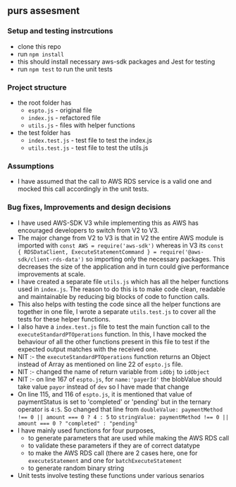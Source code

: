 ## purs assesment
### Setup and testing instrcutions
- clone this repo
- run ``` npm install ```
- this should install necessary aws-sdk packages and Jest for testing
- run ``` npm test ``` to run the unit tests
### Project structure 
- the root folder has
  - ``` espto.js ``` - original file
  - ``` index.js ``` - refactored file
  - ``` utils.js ``` - files with helper functions
- the test folder has
  - ``` index.test.js ``` - test file to test the index.js
  - ``` utils.test.js ``` - test file to test the utils.js
### Assumptions 
- I have assumed that the call to AWS RDS service is a valid one and mocked this call accordingly in the unit tests.
### Bug fixes, Improvements and design decisions
- I have used AWS-SDK V3 while implementing this as AWS has encouraged developers to switch from V2 to V3.
- The major change from V2 to V3 is that in V2 the entire AWS module is imported with ``` const AWS = require('aws-sdk') ``` whereas in V3 its ``` const { RDSDataClient, ExecuteStatementCommand } = require('@aws- 
  sdk/client-rds-data') ``` so importing only the necessary packages. This decreases the size of the application and in turn could give performance improvements at scale.
- I have created a separate file ``` utils.js ``` which has all the helper functions used in ``` index.js ```. The reason to do this is to make code clean, readable and maintainable by reducing big blocks of code
  to function calls.
- This also helps with testing the code since all the helper functions are together in one file, I wrote a separate ``` utils.test.js ``` to cover all the tests for these helper functions.
- I also have a ``` index.test.js ``` file to test the main function call to the ```executeStandardPTOperations``` function. In this, I have mocked the behaviour of all the other functions present in this file to 
  test if the expected output matches with the received one.
- NIT :- the ```executeStandardPTOperations``` function returns an Object instead of Array as mentioned on line 22 of ```espto.js``` file.
- NIT :- changed the name of return variable from ```idObj``` to ```idObject```
- NIT :- on line 167 of ```espto.js```, for ```name:'payerId'``` the blobValue should take value ```payor``` instead of ```dev``` so I have made that change
- On line 115, and 116 of ```espto.js```, it is mentioned that value of paymentStatus is set to 'completed' or 'pending' but in the ternary operator is ```4:5```. So changed that line from
  ```doubleValue: paymentMethod !== 0 || amount === 0 ? 4 : 5``` to ```stringValue: paymentMethod !== 0 || amount === 0 ? "completed" : "pending"```
- I have mainly used functions for four purposes,
  - to generate parameters that are used while making the AWS RDS call
  - to validate these parameters if they are of correct datatype
  - to make the AWS RDS call (there are 2 cases here, one for ```executeStatement``` and one for ```batchExecuteStatement```
  - to generate random binary string
- Unit tests involve testing these functions under various senarios


  
